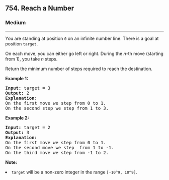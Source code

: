 <h2>754. Reach a Number</h2><h3>Medium</h3><hr><div><p>
You are standing at position <code>0</code> on an infinite number line.  There is a goal at position <code>target</code>.
</p><p>
On each move, you can either go left or right.  During the <i>n</i>-th move (starting from 1), you take <i>n</i> steps.
</p><p>
Return the minimum number of steps required to reach the destination.
</p>

<p><b>Example 1:</b><br>
</p><pre><b>Input:</b> target = 3
<b>Output:</b> 2
<b>Explanation:</b>
On the first move we step from 0 to 1.
On the second step we step from 1 to 3.
</pre>
<p></p>

<p><b>Example 2:</b><br>
</p><pre><b>Input:</b> target = 2
<b>Output:</b> 3
<b>Explanation:</b>
On the first move we step from 0 to 1.
On the second move we step  from 1 to -1.
On the third move we step from -1 to 2.
</pre>
<p></p>

<p><b>Note:</b><br>
</p><li><code>target</code> will be a non-zero integer in the range <code>[-10^9, 10^9]</code>.</li>
<p></p></div>